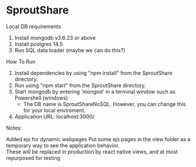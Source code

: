 # SproutShare

Local DB requirements
1. Install mongodb v3.6.23 or above
2. Install postgres 14.5 
3. Run SQL data loader (maybe we can do this?)

How To Run
1. Install dependencies by using "npm install" from the SproutShare directory.
2. Run using "npm start" from the SproutShare directory.
3. Start mongodb by entering 'mongod' in a terminal window such as Powershell (windows)
   -  The DB name is SproutShareNoSQL. However, you can change this for your local enviroment.
4. Application URL: localhost:3000/

Notes:

Added ejs for dynamic webpages
Put some ejs pages in the view folder as a temporary way to see the application behavior.  
These will be replaced in production by react native views, and at most repurposed for testing
